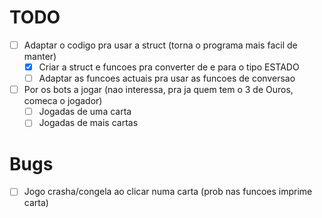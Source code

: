 # TODO
-[ ] Adaptar o codigo pra usar a struct (torna o programa mais facil de manter)
    -[X] Criar a struct e funcoes pra converter de e para o tipo ESTADO
    -[ ] Adaptar as funcoes actuais pra usar as funcoes de conversao
-[ ] Por os bots a jogar (nao interessa, pra ja quem tem o 3 de Ouros, comeca o jogador)
    -[ ] Jogadas de uma carta
    -[ ] Jogadas de mais cartas

# Bugs
-[ ] Jogo crasha/congela ao clicar numa carta (prob nas funcoes imprime carta)
